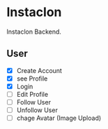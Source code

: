 #  Instaclon

Instaclon Backend.

## User

- [x] Create Account
- [x] see Profile
- [x] Login
- [ ] Edit Profile
- [ ] Follow User
- [ ] Unfollow User
- [ ] chage Avatar (Image Upload)